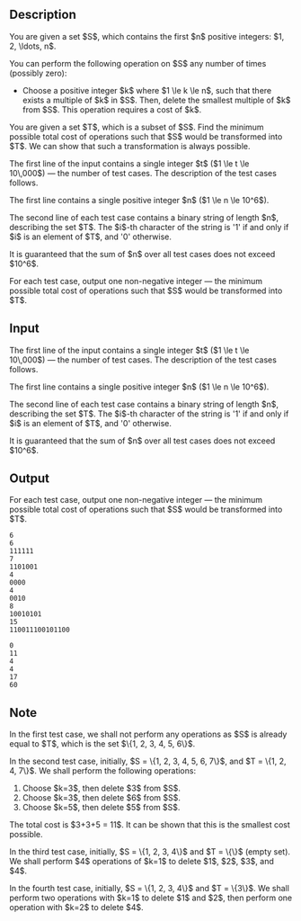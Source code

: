 ## Description

<div><p>You are given a set $S$, which contains the first $n$ positive integers: $1, 2, \ldots, n$.</p><p>You can perform the following operation on $S$ any number of times (possibly zero): </p><ul> <li> Choose a positive integer $k$ where $1 \le k \le n$, such that there exists a multiple of $k$ in $S$. Then, delete the <span class="tex-font-style-bf">smallest</span> multiple of $k$ from $S$. This operation requires a cost of $k$. </li></ul><p>You are given a set $T$, which is a subset of $S$. Find the minimum possible total cost of operations such that $S$ would be transformed into $T$. We can show that such a transformation is always possible.</p></div><div class="input-specification"><p>The first line of the input contains a single integer $t$ ($1 \le t \le 10\,000$)&nbsp;— the number of test cases. The description of the test cases follows.</p><p>The first line contains a single positive integer $n$ ($1 \le n \le 10^6$).</p><p>The second line of each test case contains a binary string of length $n$, describing the set $T$. The $i$-th character of the string is '<span class="tex-font-style-tt">1</span>' if and only if $i$ is an element of $T$, and '<span class="tex-font-style-tt">0</span>' otherwise.</p><p>It is guaranteed that the sum of $n$ over all test cases does not exceed $10^6$. </p></div><div class="output-specification"><p>For each test case, output one non-negative integer&nbsp;— the minimum possible total cost of operations such that $S$ would be transformed into $T$.</p></div>

## Input

<p>The first line of the input contains a single integer $t$ ($1 \le t \le 10\,000$)&nbsp;— the number of test cases. The description of the test cases follows.</p><p>The first line contains a single positive integer $n$ ($1 \le n \le 10^6$).</p><p>The second line of each test case contains a binary string of length $n$, describing the set $T$. The $i$-th character of the string is '<span class="tex-font-style-tt">1</span>' if and only if $i$ is an element of $T$, and '<span class="tex-font-style-tt">0</span>' otherwise.</p><p>It is guaranteed that the sum of $n$ over all test cases does not exceed $10^6$. </p>

## Output

<p>For each test case, output one non-negative integer&nbsp;— the minimum possible total cost of operations such that $S$ would be transformed into $T$.</p>





```input1|2,3,6,7,10,11
6
6
111111
7
1101001
4
0000
4
0010
8
10010101
15
110011100101100
```




```output1
0
11
4
4
17
60
```



## Note

<p>In the first test case, we shall not perform any operations as $S$ is already equal to $T$, which is the set $\{1, 2, 3, 4, 5, 6\}$.</p><p>In the second test case, initially, $S = \{1, 2, 3, 4, 5, 6, 7\}$, and $T = \{1, 2, 4, 7\}$. We shall perform the following operations: </p><ol> <li> Choose $k=3$, then delete $3$ from $S$. </li><li> Choose $k=3$, then delete $6$ from $S$. </li><li> Choose $k=5$, then delete $5$ from $S$. </li></ol><p>The total cost is $3+3+5 = 11$. It can be shown that this is the smallest cost possible.</p><p>In the third test case, initially, $S = \{1, 2, 3, 4\}$ and $T = \{\}$ (empty set). We shall perform $4$ operations of $k=1$ to delete $1$, $2$, $3$, and $4$.</p><p>In the fourth test case, initially, $S = \{1, 2, 3, 4\}$ and $T = \{3\}$. We shall perform two operations with $k=1$ to delete $1$ and $2$, then perform one operation with $k=2$ to delete $4$.</p>
